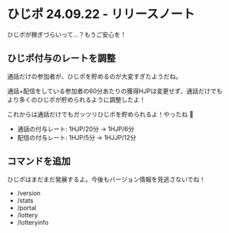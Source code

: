 # ひじポ 24.09.22 - リリースノート

ひじポが稼ぎづらいって…？もうご安心を！

## ひじポ付与のレートを調整

通話だけの参加者が、ひじポを貯めるのが大変すぎたようだね。

通話+配信をしている参加者の60分あたりの獲得HJPは変更せず、通話だけでもより多くのひじポが貯められるように調整したよ！

これからは通話だけでもガッツリひじポを貯められるよ！やったね :partying_face:

- 通話の付与レート: 1HJP/20分 → 1HJP/6分
- 配信の付与レート: 1HJP/5分 → 1HJJP/12分

## コマンドを追加

ひじポはまだまだ発展するよ。今後もバージョン情報を見逃さないでね！

- /version
- /stats
- /portal
- /lottery
- /lotteryinfo